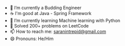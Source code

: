 <!-- ### Hi there 👋


**SaranE1/SaranE1** is a ✨ _special_ ✨ repository because its `README.md` (this file) appears on your GitHub profile. -->


- 🔭 I’m currently a Budding Engineer
- ☕ I'm good at Java - Spring Framework 
- 🌱 I’m currently learning Machine learning with Python
- 💬 Solved 200+ problems on LeetCode
- 📫 How to reach me: saranintrepid@gmail.com
- 😄 Pronouns: He/Him

